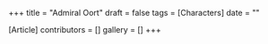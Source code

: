 +++
title = "Admiral Oort"
draft = false
tags = [Characters]
date = ""

[Article]
contributors = []
gallery = []
+++